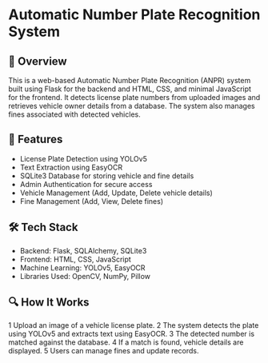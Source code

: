 # Automatic Number Plate Recognition System
## 📌 Overview
This is a web-based Automatic Number Plate Recognition (ANPR) system built using Flask for the backend and HTML, CSS, and minimal JavaScript for the frontend. It detects license plate numbers from uploaded images and retrieves vehicle owner details from a database. The system also manages fines associated with detected vehicles.

## 🚀 Features
- License Plate Detection using YOLOv5
- Text Extraction using EasyOCR
- SQLite3 Database for storing vehicle and fine details
- Admin Authentication for secure access
- Vehicle Management (Add, Update, Delete vehicle details)
- Fine Management (Add, View, Delete fines)

## 🛠️ Tech Stack
- Backend: Flask, SQLAlchemy, SQLite3
- Frontend: HTML, CSS, JavaScript
- Machine Learning: YOLOv5, EasyOCR
- Libraries Used: OpenCV, NumPy, Pillow

## 🔍 How It Works
1 Upload an image of a vehicle license plate.
2️ The system detects the plate using YOLOv5 and extracts text using EasyOCR.
3️ The detected number is matched against the database.
4️ If a match is found, vehicle details are displayed.
5️ Users can manage fines and update records.

